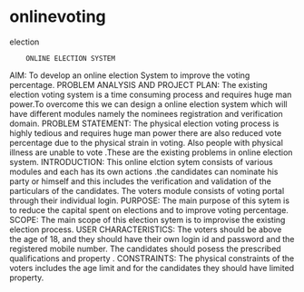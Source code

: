 # onlinevoting
election
	
        ONLINE ELECTION SYSTEM

AIM:
		To develop an online election System to improve the voting percentage.
	PROBLEM ANALYSIS AND PROJECT PLAN:
		The existing election voting system is a time consuming process and requires huge man power.To overcome this we can design a online election system which will have different modules namely the nominees registration and verification domain.
	PROBLEM STATEMENT:
		The physical election voting process is highly tedious and requires huge man power there are also reduced vote percentage due to the physical strain in voting. Also people with physical illness are unable to vote .These are the existing problems in online election system.
	INTRODUCTION:
		This online elction sytem consists of various modules and each has its own actions .the candidates can nominate his party or himself and this includes the verification and validation of the particulars of the candidates. The voters module consists of voting portal through their individual login. 
	PURPOSE:
		The main purpose of this sytem is to reduce the capital spent on elections and to improve voting percentage.
	SCOPE:
		The main scope of this election sytem is to improvise the existing election process.
	USER CHARACTERISTICS:
		The voters should be above the age of 18, and they should have their own login id and password and the registered mobile number. The candidates should posess the prescribed qualifications and property .
	CONSTRAINTS:
		The physical constraints of the voters includes the age limit and for the candidates they should have limited property.

